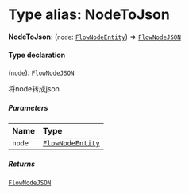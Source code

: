 # Type alias: NodeToJson

**NodeToJson**: (`node`: [`FlowNodeEntity`](/auto-docs/free-layout-editor/classes/FlowNodeEntity-1.md)) => [`FlowNodeJSON`](/auto-docs/free-layout-editor/interfaces/FlowNodeJSON.md)

#### Type declaration

(`node`): [`FlowNodeJSON`](/auto-docs/free-layout-editor/interfaces/FlowNodeJSON.md)

将node转成json

##### Parameters

| Name | Type |
| :------ | :------ |
| `node` | [`FlowNodeEntity`](/auto-docs/free-layout-editor/classes/FlowNodeEntity-1.md) |

##### Returns

[`FlowNodeJSON`](/auto-docs/free-layout-editor/interfaces/FlowNodeJSON.md)
